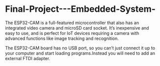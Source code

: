 # Final-Project---Embedded-System-

The ESP32-CAM is a full-featured microcontroller that also has an integrated video camera and microSD card socket.  It’s inexpensive and easy to use, and is perfect for IoT devices requiring a camera with advanced functions like image tracking and recognition.

The ESP32-CAM board has no USB port, so you can’t just connect it up to your computer and start loading programs.Instead you will need to add an external FTDI adapter.

